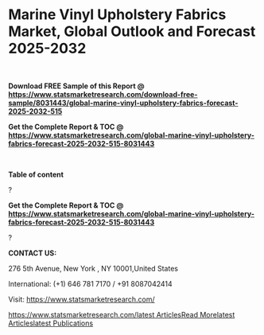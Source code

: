 <h1>Marine Vinyl Upholstery Fabrics Market, Global Outlook and Forecast 2025-2032</h1><br/><p><strong>Download FREE Sample of this Report @ <a href="https://www.statsmarketresearch.com/download-free-sample/8031443/global-marine-vinyl-upholstery-fabrics-forecast-2025-2032-515">https://www.statsmarketresearch.com/download-free-sample/8031443/global-marine-vinyl-upholstery-fabrics-forecast-2025-2032-515</a></strong></p>
 
 
 
 <div><b>Get the Complete Report & TOC @ <a href="https://www.statsmarketresearch.com/global-marine-vinyl-upholstery-fabrics-forecast-2025-2032-515-8031443">https://www.statsmarketresearch.com/global-marine-vinyl-upholstery-fabrics-forecast-2025-2032-515-8031443</a></b></div>
 
 
 
 <p><br />
 
 <b>Table of content</b></p>
 
 
 
 <p>? </p>
 
 
 
 <div><b>Get the Complete Report & TOC @ <a href="https://www.statsmarketresearch.com/global-marine-vinyl-upholstery-fabrics-forecast-2025-2032-515-8031443">https://www.statsmarketresearch.com/global-marine-vinyl-upholstery-fabrics-forecast-2025-2032-515-8031443</a></b></div>
 
 
 
 <p>? </p>
 
 
 
 <p><b>CONTACT US:</b><br />
 
 276 5th Avenue, New York , NY 10001,United States<br />
 
 International: (+1) 646 781 7170 / +91 8087042414<br />
 
 Visit: <a href="https://www.statsmarketresearch.com/">https://www.statsmarketresearch.com/</a><br />
 
 <a href="https://gyeongbokgung.com">https://www.statsmarketresearch.com/</a><a href="https://hallyeomaritime.com">latest Articles</a><a href="https://jingwansa.com">Read More</a><a href="https://nguoiviet.jp/">latest Articles</a><a href="https://www.intelmarketresearch.com/">latest Publications</a></p>